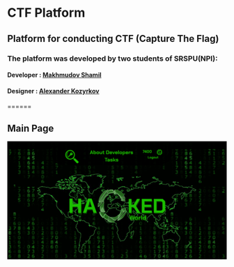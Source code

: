 # CTF Platform

## Platform for conducting CTF (Capture The Flag)

### The platform was developed by two students of SRSPU(NPI):
####     Developer : [Makhmudov Shamil](https://vk.com/dubkinec) 
####     Designer : [Alexander Kozyrkov](https://vk.com/kozyrkov_alll) 

======





## Main Page 
![Main Page](./images/main_page.png)